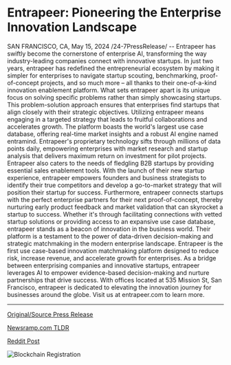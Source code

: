 # Entrapeer: Pioneering the Enterprise Innovation Landscape

SAN FRANCISCO, CA, May 15, 2024 /24-7PressRelease/ -- Entrapeer has swiftly become the cornerstone of enterprise AI, transforming the way industry-leading companies connect with innovative startups. In just two years, entrapeer has redefined the entrepreneurial ecosystem by making it simpler for enterprises to navigate startup scouting, benchmarking, proof-of-concept projects, and so much more – all thanks to their one-of-a-kind innovation enablement platform.  What sets entrapeer apart is its unique focus on solving specific problems rather than simply showcasing startups. This problem-solution approach ensures that enterprises find startups that align closely with their strategic objectives. Utilizing entrapeer means engaging in a targeted strategy that leads to fruitful collaborations and accelerates growth.  The platform boasts the world's largest use case database, offering real-time market insights and a robust AI engine named entramind. Entrapeer's proprietary technology sifts through millions of data points daily, empowering enterprises with market research and startup analysis that delivers maximum return on investment for pilot projects.  Entrapeer also caters to the needs of fledgling B2B startups by providing essential sales enablement tools. With the launch of their new startup experience, entrapeer empowers founders and business strategists to identify their true competitors and develop a go-to-market strategy that will position their startup for success. Furthermore, entrapeer connects startups with the perfect enterprise partners for their next proof-of-concept, thereby nurturing early product feedback and market validation that can skyrocket a startup to success.  Whether it's through facilitating connections with vetted startup solutions or providing access to an expansive use case database, entrapeer stands as a beacon of innovation in the business world. Their platform is a testament to the power of data-driven decision-making and strategic matchmaking in the modern enterprise landscape.  Entrapeer is the first use case-based innovation matchmaking platform designed to reduce risk, increase revenue, and accelerate growth for enterprises. As a bridge between enterprising companies and innovative startups, entrapeer leverages AI to empower evidence-based decision-making and nurture partnerships that drive success. With offices located at 535 Mission St, San Francisco, entrapeer is dedicated to elevating the innovation journey for businesses around the globe. Visit us at entrapeer.com to learn more. 

---

[Original/Source Press Release](https://www.24-7pressrelease.com/press-release/510887/entrapeer-pioneering-the-enterprise-innovation-landscape)
                    

[Newsramp.com TLDR](None) 



[Reddit Post](https://www.reddit.com/r/Business_NewsRamp/comments/1csqpo4/entrapeer_revolutionizing_enterprise_ai_and/) 



![Blockchain Registration](https://cdn.newsramp.app/24-7PressRelease/qrcode/245/15/limeDDLJ.webp)